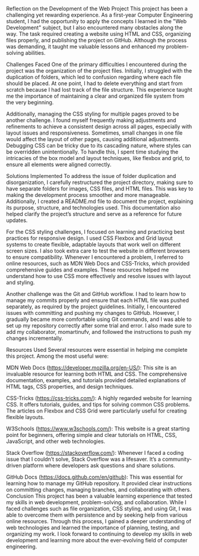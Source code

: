 Reflection on the Development of the Web Project
This project has been a challenging yet rewarding experience. As a first-year Computer Engineering student, I had the opportunity to apply the concepts I learned in the "Web Development" subject, but I also encountered many obstacles along the way. The task required creating a website using HTML and CSS, organizing files properly, and publishing the project on GitHub. Although the process was demanding, it taught me valuable lessons and enhanced my problem-solving abilities.

Challenges Faced
One of the primary difficulties I encountered during the project was the organization of the project files. Initially, I struggled with the duplication of folders, which led to confusion regarding where each file should be placed. At one point, I had to delete everything and start from scratch because I had lost track of the file structure. This experience taught me the importance of maintaining a clear and organized file system from the very beginning.

Additionally, managing the CSS styling for multiple pages proved to be another challenge. I found myself frequently making adjustments and refinements to achieve a consistent design across all pages, especially with layout issues and responsiveness. Sometimes, small changes in one file would affect the layout of other pages, causing additional adjustments. Debugging CSS can be tricky due to its cascading nature, where styles can be overridden unintentionally. To handle this, I spent time studying the intricacies of the box model and layout techniques, like flexbox and grid, to ensure all elements were aligned correctly.

Solutions Implemented
To address the issue of folder duplication and disorganization, I carefully restructured the project directory, making sure to have separate folders for images, CSS files, and HTML files. This was key to making the development process smoother and more manageable. Additionally, I created a README.md file to document the project, explaining its purpose, structure, and technologies used. This documentation also helped clarify the project’s structure and serve as a reference for future updates.

For the CSS styling challenges, I focused on learning and practicing best practices for responsive design. I used CSS Flexbox and Grid layout systems to create flexible, adaptable layouts that work well on different screen sizes. I also took extra care to test the website in different browsers to ensure compatibility. Whenever I encountered a problem, I referred to online resources, such as MDN Web Docs and CSS-Tricks, which provided comprehensive guides and examples. These resources helped me understand how to use CSS more effectively and resolve issues with layout and styling.

Another challenge was the Git and GitHub workflow. I had to learn how to manage my commits properly and ensure that each HTML file was pushed separately, as required by the project guidelines. Initially, I encountered issues with committing and pushing my changes to GitHub. However, I gradually became more comfortable using Git commands, and I was able to set up my repository correctly after some trial and error. I also made sure to add my collaborator, momartinufv, and followed the instructions to push my changes incrementally.

Resources Used
Several resources were essential in helping me complete this project. Among the most useful were:

MDN Web Docs (https://developer.mozilla.org/en-US/): This site is an invaluable resource for learning both HTML and CSS. The comprehensive documentation, examples, and tutorials provided detailed explanations of HTML tags, CSS properties, and design techniques.

CSS-Tricks (https://css-tricks.com/): A highly regarded website for learning CSS. It offers tutorials, guides, and tips for solving common CSS problems. The articles on Flexbox and CSS Grid were particularly useful for creating flexible layouts.

W3Schools (https://www.w3schools.com/): This website is a great starting point for beginners, offering simple and clear tutorials on HTML, CSS, JavaScript, and other web technologies.

Stack Overflow (https://stackoverflow.com/): Whenever I faced a coding issue that I couldn’t solve, Stack Overflow was a lifesaver. It’s a community-driven platform where developers ask questions and share solutions.

GitHub Docs (https://docs.github.com/en/github): This was essential for learning how to manage my GitHub repository. It provided clear instructions on committing changes, managing branches, and collaborating with others.
Conclusion
This project has been a valuable learning experience that tested my skills in web development, problem-solving, and collaboration. While I faced challenges such as file organization, CSS styling, and using Git, I was able to overcome them with persistence and by seeking help from various online resources. Through this process, I gained a deeper understanding of web technologies and learned the importance of planning, testing, and organizing my work. I look forward to continuing to develop my skills in web development and learning more about the ever-evolving field of computer engineering.
